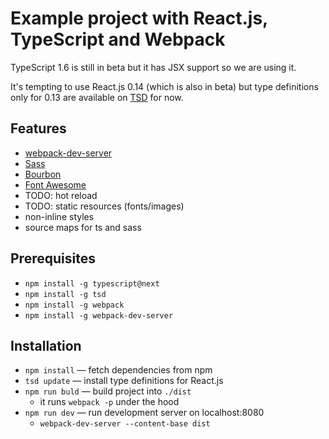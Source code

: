 
Example project with React.js, TypeScript and Webpack
=====================================================

TypeScript 1.6 is still in beta but it has JSX support so we are using it.

It's tempting to use React.js 0.14 (which is also in beta)
but type definitions only for 0.13 are available
on [TSD](http://definitelytyped.org/tsd/) for now.


Features
--------

  - [webpack-dev-server](https://github.com/webpack/webpack-dev-server)
  - [Sass](http://sass-lang.com)
  - [Bourbon](http://bourbon.io)
  - [Font Awesome](https://fortawesome.github.io/Font-Awesome/)
  - TODO: hot reload
  - TODO: static resources (fonts/images)
  - non-inline styles
  - source maps for ts and sass

Prerequisites
-------------

  - `npm install -g typescript@next`
  - `npm install -g tsd`
  - `npm install -g webpack`
  - `npm install -g webpack-dev-server`

Installation
-----------

  - `npm install` — fetch dependencies from npm
  - `tsd update` — install type definitions for React.js
  - `npm run buld` — build project into `./dist`
    + it runs `webpack -p` under the hood
  - `npm run dev` — run development server on localhost:8080
    + `webpack-dev-server --content-base dist`
